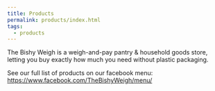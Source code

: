 ```yaml
---
title: Products
permalink: products/index.html
tags:
  - products
---
```

The Bishy Weigh is a weigh-and-pay pantry & household goods store, letting you buy exactly how much you need without plastic packaging.

See our full list of products on our facebook menu: https://www.facebook.com/TheBishyWeigh/menu/
